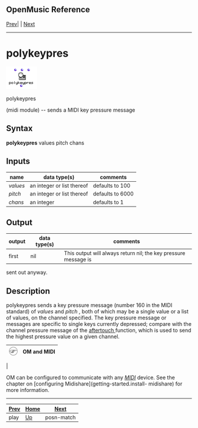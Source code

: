 OpenMusic Reference  
---  
[Prev](play)| | [Next](posn-match)  
  
* * *

# polykeypres

![](figures/functions/midi/polykeypres.png)

  
  
polykeypres  
  
(midi module) \-- sends a MIDI key pressure message  

## Syntax

   **polykeypres**  values pitch chans  

## Inputs

name| data type(s)| comments  
---|---|---  
  _values_ |  an integer or list thereof | defaults to 100  
  _pitch_ |  an integer or list thereof| defaults to 6000  
  _chans_ |  an integer| defaults to 1  
  
## Output

output| data type(s)| comments  
---|---|---  
first| nil| This output will always return nil; the key pressure message is
sent out anyway.  
  
## Description

 polykeypres  sends a key pressure message (number 160 in the MIDI standard)
of  _values_  and  _pitch_  , both of which may be a single value or a list of
values, on the channel specified. The key pressure message or messages are
specific to single keys currently depressed; compare with the channel pressure
message of the [ aftertouch ](aftertouch) function, which is used to send
the highest pressure value on a given channel.

![Note](figures/images/note.gif)|  **OM and MIDI**  
---|---  
 |

OM can be configured to communicate with any [_MIDI_](glossary#MIDI)
device. See the chapter on [configuring Midishare](getting-started.install-
midishare) for more information.  
  
* * *

[Prev](play)| [Home](index)| [Next](posn-match)  
---|---|---  
play| [Up](funcref.main)| posn-match

